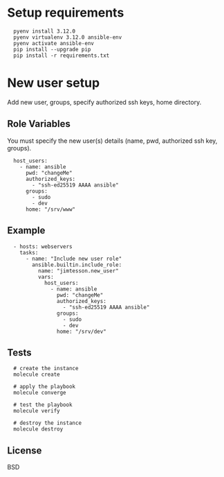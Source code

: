 Setup requirements
=========

```
  pyenv install 3.12.0
  pyenv virtualenv 3.12.0 ansible-env
  pyenv activate ansible-env
  pip install --upgrade pip
  pip install -r requirements.txt
```

New user setup
=========

Add new user, groups, specify authorized ssh keys, home directory.

Role Variables
--------------

You must specify the new user(s) details (name, pwd, authorized ssh key, groups).

```
  host_users:
    - name: ansible
      pwd: "changeMe"
      authorized_keys:
        - "ssh-ed25519 AAAA ansible"
      groups:
        - sudo
        - dev
      home: "/srv/www"
```

Example
----------------

```
  - hosts: webservers
    tasks:
      - name: "Include new user role"
        ansible.builtin.include_role:
          name: "jimtesson.new_user"
          vars:
            host_users:
              - name: ansible
                pwd: "changeMe"
                authorized_keys:
                  - "ssh-ed25519 AAAA ansible"
                groups:
                  - sudo
                  - dev
                home: "/srv/dev"

```
 
Tests
----------------

```
  # create the instance
  molecule create

  # apply the playbook
  molecule converge

  # test the playbook
  molecule verify

  # destroy the instance
  molecule destroy  
```

License
-------

BSD
